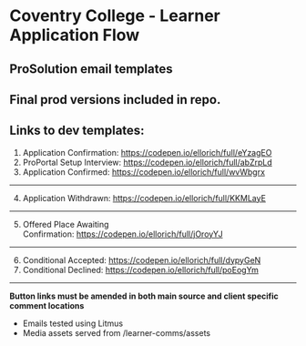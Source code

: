 
# Coventry College - Learner Application Flow
## ProSolution email templates

**Final prod versions included in repo.**
---
## Links to dev templates:
1. Application Confirmation: https://codepen.io/ellorich/full/eYzagEO
2. ProPortal Setup Interview: https://codepen.io/ellorich/full/abZrpLd
3. Application Confirmed: https://codepen.io/ellorich/full/wvWbgrx
---
4. Application Withdrawn: https://codepen.io/ellorich/full/KKMLayE
---
5. Offered Place Awaiting Confirmation: https://codepen.io/ellorich/full/jOroyYJ
---
6. Conditional Accepted: https://codepen.io/ellorich/full/dypyGeN
7. Conditional Declined: https://codepen.io/ellorich/full/poEogYm

---
**Button links must be amended in both main source and client specific comment locations**
- Emails tested using Litmus
- Media assets served from /learner-comms/assets
